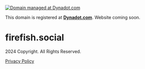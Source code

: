 [![Domain managed at Dynadot.com](https://www.dynadot.com/tr/mainsite2023/navbar-logo-dark-2023.png)](https://www.dynadot.com/ "Domain managed at Dynadot.com")

This domain is registered at [**Dynadot.com**](https://www.dynadot.com/). Website coming soon.

firefish.social
===============

2024 Copyright. All Rights Reserved.  
  
[Privacy Policy](javascript:void(0);)
